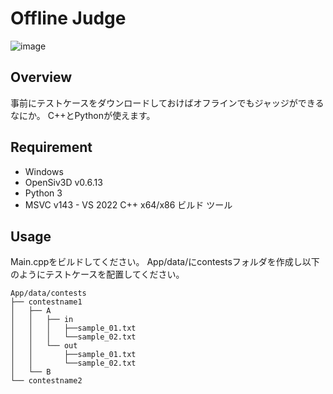 # Offline Judge
![image](https://github.com/pleiades223/Offline_Judge/assets/96909412/f3f0cb1c-69a6-40d7-87ca-f5a62b6ad54c)

## Overview
事前にテストケースをダウンロードしておけばオフラインでもジャッジができるなにか。
C++とPythonが使えます。

## Requirement
- Windows
- OpenSiv3D v0.6.13
- Python 3
- MSVC v143 - VS 2022 C++ x64/x86 ビルド ツール

## Usage
Main.cppをビルドしてください。
App/data/にcontestsフォルダを作成し以下のようにテストケースを配置してください。
```
App/data/contests
├── contestname1
│   ├── A
│   │   ├── in
│   │   │   ├──sample_01.txt
│   │   │   └──sample_02.txt
│   │   └── out
│   │       ├──sample_01.txt
│   │       └──sample_02.txt
│   └── B
└── contestname2
```
